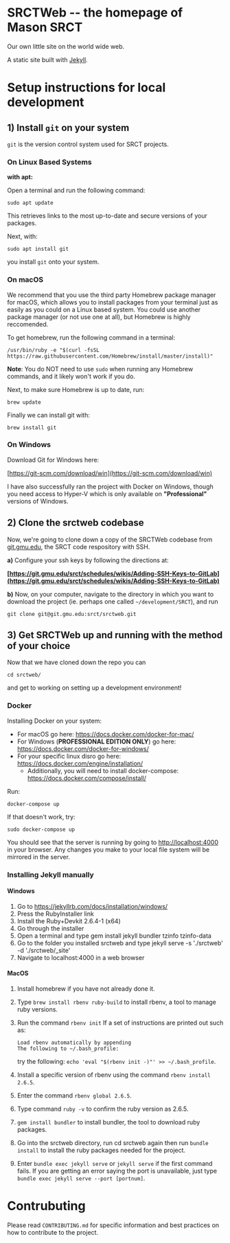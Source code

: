 # SRCTWeb -- the homepage of Mason SRCT

Our own little site on the world wide web.

A static site built with [Jekyll](https://jekyllrb.com/).

# Setup instructions for local development

## 1) Install `git` on your system

`git` is the version control system used for SRCT projects.

### On Linux Based Systems

**with apt:**

Open a terminal and run the following command:

    sudo apt update

This retrieves links to the most up-to-date and secure versions of your packages.

Next, with:

    sudo apt install git

you install `git` onto your system.

### On macOS

We recommend that you use the third party Homebrew package manager for macOS,
which allows you to install packages from your terminal just as easily as you
could on a Linux based system. You could use another package manager (or not
use one at all), but Homebrew is highly reccomended.

To get homebrew, run the following command in a terminal:

    /usr/bin/ruby -e "$(curl -fsSL https://raw.githubusercontent.com/Homebrew/install/master/install)"

**Note**: You do NOT need to use `sudo` when running any Homebrew commands, and
it likely won't work if you do.

Next, to make sure Homebrew is up to date, run:

    brew update

Finally we can install git with:

    brew install git

### On Windows

Download Git for Windows here:

[https://git-scm.com/download/win](https://git-scm.com/download/win)

I have also successfully ran the project with Docker on Windows, though you need
access to Hyper-V which is only available on **"Professional"** versions of Windows.

## 2) Clone the srctweb codebase

Now, we're going to clone down a copy of the SRCTWeb codebase from [git.gmu.edu](https://git.gmu.edu/srct/srctweb),
the SRCT code respository with SSH.

**a)** Configure your ssh keys by following the directions at:

**[https://git.gmu.edu/srct/schedules/wikis/Adding-SSH-Keys-to-GitLab](https://git.gmu.edu/srct/schedules/wikis/Adding-SSH-Keys-to-GitLab)**

**b)** Now, on your computer, navigate to the directory in which you want to download the project (ie. perhaps one called `~/development/SRCT`), and run

    git clone git@git.gmu.edu:srct/srctweb.git

## 3) Get SRCTWeb up and running with the method of your choice

Now that we have cloned down the repo you can

    cd srctweb/

and get to working on setting up a development environment!

### Docker

Installing Docker on your system:

* For macOS go here: https://docs.docker.com/docker-for-mac/
* For Windows (**PROFESSIONAL EDITION ONLY**) go here: https://docs.docker.com/docker-for-windows/
* For your specific linux disro go here: https://docs.docker.com/engine/installation/
  * Additionally, you will need to install docker-compose: https://docs.docker.com/compose/install/

Run:

    docker-compose up

If that doesn't work, try:

    sudo docker-compose up

You should see that the server is running by going to [http://localhost:4000](http://localhost:4000) in your browser. Any changes you make to your local file system will be mirrored in the server.

### Installing Jekyll manually

#### Windows

1. Go to https://jekyllrb.com/docs/installation/windows/
2. Press the RubyInstaller link
3. Install the Ruby+Devkit 2.6.4-1 (x64)
4. Go through the installer
5. Open a terminal and type gem install jekyll bundler tzinfo tzinfo-data
6. Go to the folder you installed srctweb and type jekyll serve -s './srctweb' -d './srctweb/_site'
9. Navigate to localhost:4000 in a web browser

#### MacOS

1. Install homebrew if you have not already done it.
2. Type `brew install rbenv ruby-build` to install rbenv, a tool to manage ruby versions.
3. Run the command `rbenv init`
    If a set of instructions are printed out such as:
     ```
     Load rbenv automatically by appending
     The following to ~/.bash_profile:
     ```

    try the following: `echo 'eval "$(rbenv init -)"' >> ~/.bash_profile`.
4. Install a specific version of rbenv using the command `rbenv install 2.6.5`.
5. Enter the command `rbenv global 2.6.5`.
6. Type command `ruby -v` to confirm the ruby version as 2.6.5.
7. `gem install bundler` to install bundler, the tool to download ruby packages.
8. Go into the srctweb directory, run cd srctweb again then run `bundle install` to
    install the ruby packages needed for the project.
9. Enter `bundle exec jekyll serve` or `jekyll serve` if the first command fails.
    If you are getting an error saying the port is unavailable, just type `bundle exec jekyll serve --port [portnum]`.

# Contrubuting

Please read `CONTRIBUTING.md` for specific information and best practices on how
to contribute to the project.
